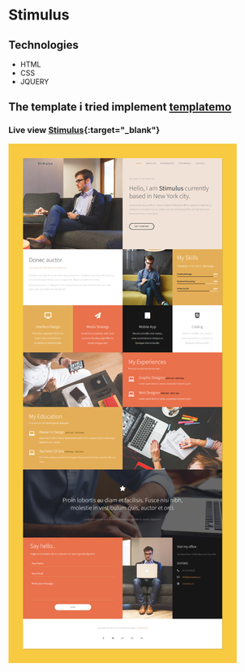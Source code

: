 # Stimulus

## Technologies
* HTML
* CSS
* JQUERY

## The template i tried implement [templatemo](https://templatemo.com/live/templatemo_498_stimulus)

### Live view [Stimulus](https://mustafa-hameed199.github.io/Template_7/){:target="_blank"}

![view Website](https://github.com/Mustafa-hameed199/Template_7/blob/main/images/Stimulus.png?raw=true)
